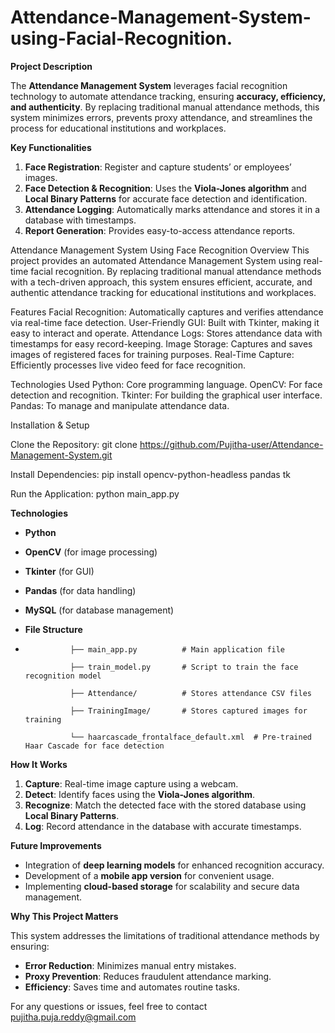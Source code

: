 # Attendance-Management-System-using-Facial-Recognition.

**Project Description**

The **Attendance Management System** leverages facial recognition technology to automate attendance tracking, ensuring **accuracy, efficiency, and authenticity**. By replacing traditional manual attendance methods, this system minimizes errors, prevents proxy attendance, and streamlines the process for educational institutions and workplaces.

**Key Functionalities**

1. **Face Registration**: Register and capture students’ or employees’ images.
2. **Face Detection & Recognition**: Uses the **Viola-Jones algorithm** and **Local Binary Patterns** for accurate face detection and identification.
3. **Attendance Logging**: Automatically marks attendance and stores it in a database with timestamps.
4. **Report Generation**: Provides easy-to-access attendance reports.

Attendance Management System Using Face Recognition
Overview
This project provides an automated Attendance Management System using real-time facial recognition. By replacing traditional manual attendance methods with a tech-driven approach, this system ensures efficient, accurate, and authentic attendance tracking for educational institutions and workplaces.

Features
Facial Recognition: Automatically captures and verifies attendance via real-time face detection.
User-Friendly GUI: Built with Tkinter, making it easy to interact and operate.
Attendance Logs: Stores attendance data with timestamps for easy record-keeping.
Image Storage: Captures and saves images of registered faces for training purposes.
Real-Time Capture: Efficiently processes live video feed for face recognition.

Technologies Used
Python: Core programming language.
OpenCV: For face detection and recognition.
Tkinter: For building the graphical user interface.
Pandas: To manage and manipulate attendance data.

Installation & Setup

Clone the Repository:
git clone https://github.com/Pujitha-user/Attendance-Management-System.git


Install Dependencies:
pip install opencv-python-headless pandas tk


Run the Application:
python main_app.py

   

 **Technologies**

- **Python**
- **OpenCV** (for image processing)
- **Tkinter** (for GUI)
- **Pandas** (for data handling)
- **MySQL** (for database management)
  
- **File Structure**
- 
                ├── main_app.py          # Main application file

                ├── train_model.py       # Script to train the face recognition model

                ├── Attendance/          # Stores attendance CSV files

                ├── TrainingImage/       # Stores captured images for training

                └── haarcascade_frontalface_default.xml  # Pre-trained Haar Cascade for face detection


**How It Works**

1. **Capture**: Real-time image capture using a webcam.
2. **Detect**: Identify faces using the **Viola-Jones algorithm**.
3. **Recognize**: Match the detected face with the stored database using **Local Binary Patterns**.
4. **Log**: Record attendance in the database with accurate timestamps.

 **Future Improvements**

- Integration of **deep learning models** for enhanced recognition accuracy.
- Development of a **mobile app version** for convenient usage.
- Implementing **cloud-based storage** for scalability and secure data management.

 **Why This Project Matters**

This system addresses the limitations of traditional attendance methods by ensuring:
- **Error Reduction**: Minimizes manual entry mistakes.
- **Proxy Prevention**: Reduces fraudulent attendance marking.
- **Efficiency**: Saves time and automates routine tasks.

For any questions or issues, feel free to contact pujitha.puja.reddy@gmail.com
